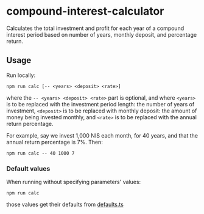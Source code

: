 # compound-interest-calculator

Calculates the total investment and profit for each year of a compound interest period based on number of years, monthly deposit, and percentage return.

## Usage

Run locally:

```
npm run calc [-- <years> <deposit> <rate>]
```

where the `-- <years> <deposit> <rate>` part is optional, and where
`<years>` is to be replaced with the investment period length: the number of years of investment,
`<deposit>` is to be replaced with monthly deposit: the amount of money being invested monthly,
and
`<rate>` is to be replaced with the annual return percentage.

For example, say we invest 1,000 NIS each month, for 40 years, and that the annual return percentage is 7%. Then:

```
npm run calc -- 40 1000 7
```

### Default values

When running without specifying parameters' values:

```
npm run calc
```

those values get their defaults from [defaults.ts](src\utils\defaults.ts)
